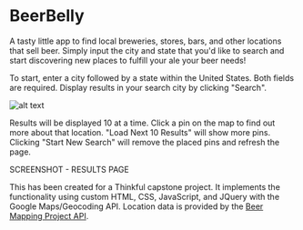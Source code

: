 # BeerBelly

A tasty little app to find local breweries, stores, bars, and other locations that sell beer.  Simply input the city and state that you'd like to search and start discovering new places to fulfill your ale your beer needs!

To start, enter a city followed by a state within the United States.  Both fields are required.  Display results in your search city by clicking "Search".

![alt text](https://github.com/PeterArriaza/BeerBelly//img/landingpage.png "Landing Page")


Results will be displayed 10 at a time.  Click a pin on the map to find out more about that location.  "Load Next 10 Results" will show more pins.  Clicking "Start New Search" will remove the placed pins and refresh the page.

SCREENSHOT - RESULTS PAGE

This has been created for a Thinkful capstone project.  It implements the functionality using custom HTML, CSS, JavaScript, and JQuery with the Google Maps/Geocoding API.  Location data is provided by the [Beer Mapping Project API](https://beermapping.com "Beer Mapping Project"). 
